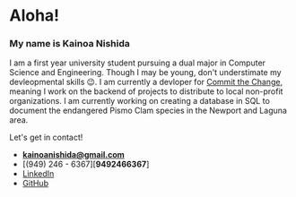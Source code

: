 <h1 align="left">Aloha!</h1>

<h3 align="left">My name is Kainoa Nishida</h3>

I am a first year university student pursuing a dual major in Computer Science and Engineering. Though I may be young, don't understimate my devleopmental skills 😉. I am currently a devloper for [Commit the Change][committhechange], meaning I work on the backend of projects to distribute to local non-profit organizations. I am currently working on creating a database in SQL to document the endangered Pismo Clam species in the Newport and Laguna area.

Let's get in contact!
- **kainoanishida@gmail.com**
- [(949) 246 - 6367][**9492466367**]
- [LinkedIn][linkedin]
- [GitHub][github]

[linkedin]: https://www.linkedin.com/in/kainoa-nishida-308b68253/
[github]: https://github.com/KainoaNishida
[committhechange]: [https://github.com/ctc-uci](https://ctc-uci.com/)




